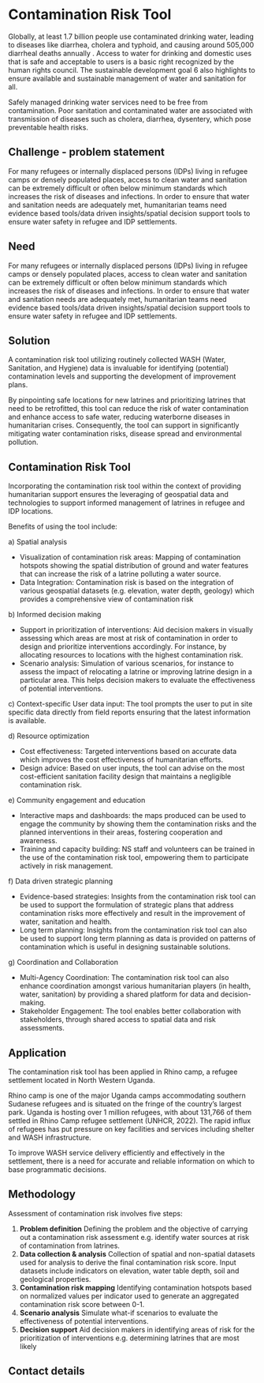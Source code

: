 # Contamination Risk Tool 

Globally, at least 1.7 billion people use contaminated drinking water, leading to diseases like diarrhea, cholera and typhoid, and causing around 505,000 diarrheal deaths annually .  Access to water for drinking and domestic uses that is safe and acceptable to users is a basic right recognized by the human rights council. The sustainable development goal 6 also highlights to ensure available and sustainable management of water and sanitation for all. 

Safely managed drinking water services need to be free from contamination. Poor sanitation and contaminated water are associated with transmission of diseases such as cholera, diarrhea, dysentery, which pose preventable health risks. 

## Challenge - problem statement
For many refugees or internally displaced persons (IDPs) living in refugee camps or densely populated places, access to clean water and sanitation can be extremely difficult or often below minimum standards which increases the risk of diseases and infections. In order to ensure that water and sanitation needs are adequately met, humanitarian teams need evidence based tools/data driven insights/spatial decision support tools to ensure water safety in refugee and IDP settlements. 

## Need
For many refugees or internally displaced persons (IDPs) living in refugee camps or densely populated places, access to clean water and sanitation can be extremely difficult or often below minimum standards which increases the risk of diseases and infections. In order to ensure that water and sanitation needs are adequately met, humanitarian teams need evidence based tools/data driven insights/spatial decision support tools to ensure water safety in refugee and IDP settlements. 

## Solution
A contamination risk tool utilizing routinely collected WASH (Water, Sanitation, and Hygiene) data is invaluable for identifying (potential) contamination levels and supporting the development of improvement plans. 

By pinpointing safe locations for new latrines and prioritizing latrines that need to be retrofitted, this tool can reduce the risk of water contamination and enhance access to safe water, reducing waterborne diseases in humanitarian crises. Consequently, the tool can support in significantly mitigating water contamination risks, disease spread and environmental pollution. 

## Contamination Risk Tool
Incorporating the contamination risk tool within the context of providing humanitarian support ensures the leveraging of geospatial data and technologies to support informed management of latrines in refugee and IDP locations. 

Benefits of using the tool include:

a)	Spatial analysis
* Visualization of contamination risk areas: Mapping of contamination hotspots showing the spatial distribution of ground and water features that can increase the risk of a latrine polluting a water source.
* Data Integration: Contamination risk is based on the integration of various geospatial datasets (e.g. elevation, water depth, geology) which provides a comprehensive view of contamination risk

b)	Informed decision making
* Support in prioritization of interventions: Aid decision makers in visually assessing which areas are most at risk of contamination in order to design and prioritize interventions accordingly. For instance, by allocating resources to locations with the highest contamination risk.
* Scenario analysis: Simulation of various scenarios, for instance to assess the impact of relocating a latrine or improving latrine design in a particular area. This helps decision makers to evaluate the effectiveness of potential interventions.

c)	Context-specific
User data input: The tool prompts the user to put in site specific data directly from field reports ensuring that the latest information is available.

d)	Resource optimization
*	Cost effectiveness: Targeted interventions based on accurate data which improves the cost effectiveness of humanitarian efforts.
*	Design advice: Based on user inputs, the tool can advise on the most cost-efficient sanitation facility design that maintains a negligible contamination risk.

e)	Community engagement and education
* Interactive maps and dashboards: the maps produced can be used to engage the community by showing them the contamination risks and the planned interventions in their areas, fostering cooperation and awareness.
* Training and capacity building: NS staff and volunteers can be trained in the use of the contamination risk tool, empowering them to participate actively in risk management.

f)	Data driven strategic planning
* Evidence-based strategies: Insights from the contamination risk tool can be used to support the formulation of strategic plans that address contamination risks more effectively and result in the improvement of water, sanitation and health. 
* Long term planning: Insights from the contamination risk tool can also be used to support long term planning as data is provided on patterns of contamination which is useful in designing sustainable solutions.

g)	Coordination and Collaboration
* Multi-Agency Coordination: The contamination risk tool can also enhance coordination amongst various humanitarian players (in health, water, sanitation) by providing a shared platform for data and decision-making.
* Stakeholder Engagement: The tool enables better collaboration with stakeholders, through shared access to spatial data and risk assessments.

## Application
The contamination risk tool has been applied in Rhino camp, a refugee settlement located in North Western Uganda. 

Rhino camp is one of the major Uganda camps accommodating southern Sudanese refugees and is situated on the fringe of the country’s largest park. 
Uganda is hosting over 1 million refugees, with about 131,766 of them settled in Rhino Camp refugee settlement (UNHCR, 2022). The rapid influx of refugees has put pressure on key facilities and services including shelter and WASH infrastructure. 

To improve WASH service delivery efficiently and effectively in the settlement, there is a need for accurate and reliable information on which to base programmatic decisions.

## Methodology
Assessment of contamination risk involves five steps:
1. **Problem definition**
Defining the problem and the objective of carrying out a contamination risk assessment e.g. identify water sources at risk of contamination from latrines.
2. **Data collection & analysis**
Collection of spatial and non-spatial datasets used for analysis to derive the final contamination risk score. Input datasets include indicators on elevation, water table depth, soil and geological properties.
3. **Contamination risk mapping**
Identifying contamination hotspots based on normalized values per indicator used to generate an aggregated contamination risk score between 0-1.
4. **Scenario analysis**
Simulate what-if scenarios to evaluate the effectiveness of potential interventions.
5. **Decision support**
Aid decision makers in identifying areas of risk for the prioritization of interventions e.g. determining latrines that are most likely

## Contact details
